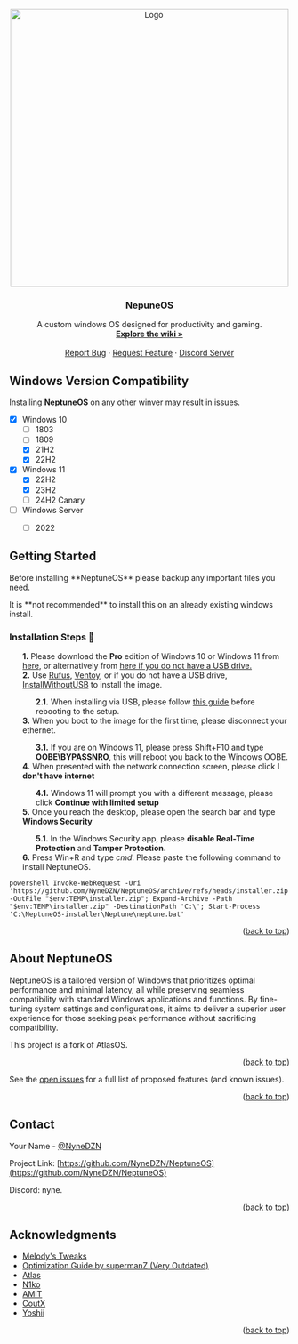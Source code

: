 <!-- PROJECT LOGO -->
<br />
<div align="center">
  <a href="https://github.com/NyneDZN/NeptuneOS">
    <img src="https://user-images.githubusercontent.com/120980797/209248113-fb446909-8aad-4c90-bedf-d4d536ef5dee.png"
" alt="Logo" width="500" height="500">
  </a>

<h3 align="center">NepuneOS</h3>

  <p align="center">
    A custom windows OS designed for productivity and gaming.
    <br />
    <a href="https://github.com/NyneDZN/NeptuneOS/wiki"><strong>Explore the wiki »</strong></a>
    <br />
    <br />
    <a href="https://github.com/NyneDZN/NeptuneOS/issues">Report Bug</a>
    ·
    <a href="https://github.com/NyneDZN/NeptuneOS/discussions">Request Feature</a>
    ·
    <a href="https://discord.gg/4YTSkcK8b8">Discord Server</a>
  </p>
</div>




<!-- COMPATIBILITY -->
## Windows Version Compatibility
Installing <b>NeptuneOS</b> on any other winver may result in issues.

- [x] Windows 10
  - [ ] 1803
  - [ ] 1809
  - [x] 21H2
  - [x] 22H2
- [x] Windows 11
  - [x] 22H2
  - [x] 23H2
  - [ ] 24H2 Canary
- [ ] Windows Server
  - [ ] 2022


<!-- GETTING STARTED -->
## Getting Started
<ol style="list-style:none;padding-left:0">Before installing **NeptuneOS** please backup any important files you need.</ol>
<ol style="list-style:none;padding-left:0">It is **not recommended** to install this on an already existing windows install.</ol>

### Installation Steps 🚀

<ol style="list-style:none">
  <li><b>1.</b> Please download the <b>Pro</b> edition of Windows 10 or Windows 11 from <a href="https://massgrave.dev/genuine-installation-media.html">here</a>, or alternatively from <a href="https://uupdump.net/known.php">here if you do not have a USB drive.</a></li>
  <li><b>2.</b> Use <a href="https://rufus.ie/en/">Rufus</a>, <a href="https://www.ventoy.net/en/index.html">Ventoy</a>, or if you do not have a USB drive, <a href="https://github.com/iidanL/InstallWindowsWithoutUSB">InstallWithoutUSB</a> to install the image.</li>
    <ol style="list-style:none">
      <li><b>2.1.</b> When installing via USB, please follow <a href="https://www.makeuseof.com/windows-11-select-edition-during-install/">this guide</a> before rebooting to the setup.</li>
    </ol>
  <li><b>3.</b> When you boot to the image for the first time, please disconnect your ethernet.</li>
    <ol style="list-style:none">
      <li><b>3.1.</b> If you are on Windows 11, please press Shift+F10 and type <b>OOBE\BYPASSNRO</b>, this will reboot you back to the Windows OOBE.</li>
    </ol>
  <li><b>4.</b> When presented with the network connection screen, please click <b>I don't have internet</b></li>
    <ol style="list-style:none">
      <li><b>4.1.</b> Windows 11 will prompt you with a different message, please click <b>Continue with limited setup</b></li>
    </ol>
  <li><b>5.</b> Once you reach the desktop, please open the search bar and type <b>Windows Security</b></li>
    <ol style="list-style:none">
      <li><b>5.1.</b> In the Windows Security app, please <b>disable Real-Time Protection</b> and <b>Tamper Protection.</b></li>
    </ol>
  <li><b>6.</b> Press Win+R and type <i>cmd</i>. Please paste the following command to install NeptuneOS.
</ol>

```NeptuneOS Installation
powershell Invoke-WebRequest -Uri 'https://github.com/NyneDZN/NeptuneOS/archive/refs/heads/installer.zip' -OutFile "$env:TEMP\installer.zip"; Expand-Archive -Path "$env:TEMP\installer.zip" -DestinationPath 'C:\'; Start-Process 'C:\NeptuneOS-installer\Neptune\neptune.bat'
```

<p align="right">(<a href="#readme-top">back to top</a>)</p>



<!-- ABOUT NEPTUNEOS -->
## About NeptuneOS

NeptuneOS is a tailored version of Windows that prioritizes optimal performance and minimal latency, all while preserving seamless compatibility with standard Windows applications and functions. 
By fine-tuning system settings and configurations, it aims to deliver a superior user experience for those seeking peak performance without sacrificing compatibility.
                                       
This project is a fork of AtlasOS.

<p align="right">(<a href="#readme-top">back to top</a>)</p>

See the [open issues](https://github.com/NyneDZN/NeptuneOS/issues) for a full list of proposed features (and known issues).

<p align="right">(<a href="#readme-top">back to top</a>)</p>



<!-- CONTACT -->
## Contact

Your Name - [@NyneDZN](https://twitter.com/NyneDZN) 

Project Link: [https://github.com/NyneDZN/NeptuneOS](https://github.com/NyneDZN/NeptuneOS)

Discord: nyne.

<p align="right">(<a href="#readme-top">back to top</a>)</p>



<!-- ACKNOWLEDGMENTS -->
## Acknowledgments

* [Melody's Tweaks](https://sites.google.com/view/melodystweaks/basictweaks?pli=1)
* [Optimization Guide by supermanZ (Very Outdated)](https://steamcommunity.com/sharedfiles/filedetails/?id=476760198)
* [Atlas](https://github.com/Atlas-OS/)
* [N1ko](https://n1kobg.blogspot.com/)
* [AMIT](https://github.com/amitxv)
* [CoutX](https://github.com/UnLovedCookie/CoutX)
* [Yoshii](https://github.com/Yoshii64)

<p align="right">(<a href="#readme-top">back to top</a>)</p>

